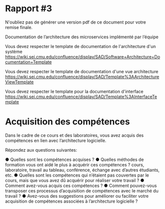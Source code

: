 # Rapport #3

N'oubliez pas de générer une version pdf de ce document pour votre remise finale.

Documentation de l’architecture des microservices implémenté par l’équipe

Vous devez respecter le template de documentation de l'architecture d'un système
https://wiki.sei.cmu.edu/confluence/display/SAD/Software+Architecture+Documentation+Template

Vous devez respecter le template de documentation d'une vue architecture 
https://wiki.sei.cmu.edu/confluence/display/SAD/Template%3AArchitectureViewTemplate

Vous devez respecter le template pour la documentation d'interface
https://wiki.sei.cmu.edu/confluence/display/SAD/Template%3AInterfaceTemplate

# Acquisition des compétences
Dans le cadre de ce cours et des laboratoires, vous avez acquis des compétences en lien avec l’architecture logicielle.  

Répondez aux questions suivantes:

●	Quelles sont les compétences acquises ? 
●	Quelles méthodes de formation vous ont aidé le plus à acquérir ces compétences ? cours, laboratoire, travail au tableau, conférence, échange avec d’autres étudiants, etc.
●	Quelles sont les compétences qui n’étaient pas couvertes par le cours, mais que vous avez dû acquérir pour réaliser votre travail ? 
●	Comment avez-vous acquis ces compétences ?
●	Comment pouvez-vous transposer ces processus d’acquisition de compétences avec le marché du travail ?
●	Avez-vous des suggestions pour améliorer ou faciliter votre acquisition de compétences associées à l’architecture logicielle ?
